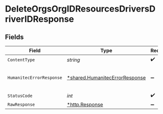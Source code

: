 # DeleteOrgsOrgIDResourcesDriversDriverIDResponse


## Fields

| Field                                                                           | Type                                                                            | Required                                                                        | Description                                                                     |
| ------------------------------------------------------------------------------- | ------------------------------------------------------------------------------- | ------------------------------------------------------------------------------- | ------------------------------------------------------------------------------- |
| `ContentType`                                                                   | *string*                                                                        | :heavy_check_mark:                                                              | N/A                                                                             |
| `HumanitecErrorResponse`                                                        | [*shared.HumanitecErrorResponse](../../models/shared/humanitecerrorresponse.md) | :heavy_minus_sign:                                                              | Internal application error.<br/><br/>                                           |
| `StatusCode`                                                                    | *int*                                                                           | :heavy_check_mark:                                                              | N/A                                                                             |
| `RawResponse`                                                                   | [*http.Response](https://pkg.go.dev/net/http#Response)                          | :heavy_minus_sign:                                                              | N/A                                                                             |